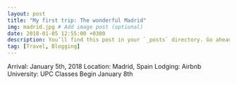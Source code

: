 ```yaml
---
layout: post
title: "My first trip: The wonderful Madrid"
img: madrid.jpg # Add image post (optional)
date: 2018-01-05 12:55:00 +0300
description: You’ll find this post in your `_posts` directory. Go ahead and edit it and re-build the site to see your changes. # Add post description (optional)
tag: [Travel, Blogging]
---
```

Arrival: January 5th, 2018
Location: Madrid, Spain
Lodging: Airbnb
University: UPC
  Classes Begin January 8th

